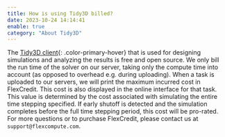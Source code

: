 ```yaml
---
title: How is using Tidy3D billed?
date: 2023-10-24 14:14:41
enable: true
category: "About Tidy3D"
---
```

The [Tidy3D client](https://pypi.org/project/tidy3d/){: .color-primary-hover} that is used for designing simulations and analyzing the results is free and open source. We only bill the run time of the solver on our server, taking only the compute time into account (as opposed to overhead e.g. during uploading). When a task is uploaded to our servers, we will print the maximum incurred cost in FlexCredit. This cost is also displayed in the online interface for that task. This value is determined by the cost associated with simulating the entire time stepping specified. If early shutoff is detected and the simulation completes before the full time stepping period, this cost will be pro-rated. For more questions or to purchase FlexCredit, please contact us at `support@flexcompute.com`.&nbsp;
